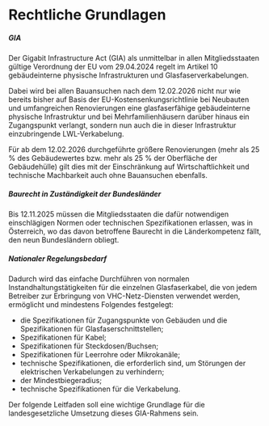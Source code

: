 # Rechtliche Grundlagen

##### GIA

Der Gigabit Infrastructure Act (GIA) als unmittelbar in allen Mitgliedsstaaten gültige Verordnung der EU vom 29.04.2024 
regelt im Artikel 10 gebäudeinterne physische Infrastrukturen und Glasfaserverkabelungen. 

Dabei wird bei allen Bauansuchen nach dem 12.02.2026 nicht nur wie bereits bisher auf Basis der EU-Kostensenkungsrichtlinie 
bei Neubauten und umfangreichen Renovierungen eine glasfaserfähige gebäudeinterne physische Infrastruktur und bei Mehrfamilienhäusern 
darüber hinaus ein Zugangspunkt verlangt, sondern nun auch die in dieser Infrastruktur einzubringende LWL-Verkabelung. 

Für ab dem 12.02.2026 durchgeführte größere Renovierungen (mehr als 25 % des Gebäudewertes bzw. mehr als 25 % der Oberfläche 
der Gebäudehülle) gilt dies mit der Einschränkung auf Wirtschaftlichkeit und technische Machbarkeit auch ohne Bauansuchen ebenfalls.

##### Baurecht in Zuständigkeit der Bundesländer

Bis 12.11.2025 müssen die Mitgliedsstaaten die dafür notwendigen einschlägigen Normen oder technischen Spezifikationen 
erlassen, was in Österreich, wo das davon betroffene Baurecht in die Länderkompetenz fällt, den neun Bundesländern obliegt.

##### Nationaler Regelungsbedarf

Dadurch wird das einfache Durchführen von normalen Instandhaltungstätigkeiten für die einzelnen Glasfaserkabel, die von 
jedem Betreiber zur Erbringung von VHC-Netz-Diensten verwendet werden, ermöglicht und mindestens Folgendes festgelegt:

- die Spezifikationen für Zugangspunkte von Gebäuden und die Spezifikationen für Glasfaserschnittstellen;
- Spezifikationen für Kabel;
- Spezifikationen für Steckdosen/Buchsen;
- Spezifikationen für Leerrohre oder Mikrokanäle;
- technische Spezifikationen, die erforderlich sind, um Störungen der elektrischen Verkabelungen zu verhindern;
- der Mindestbiegeradius;
- technische Spezifikationen für die Verkabelung.

Der folgende Leitfaden soll eine wichtige Grundlage für die landesgesetzliche Umsetzung dieses GIA-Rahmens sein.


